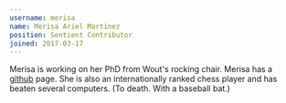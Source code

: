 ```yaml
---
username: merisa
name: Merisa Ariel Martinez
position: Sentient Contributor
joined: 2017-03-17
---
```

Merisa is working on her PhD from Wout's rocking chair. Merisa has a [github](https://github.com/MerisaMartinez) page. She is also an internationally ranked chess player and has beaten several computers. (To death. With a baseball bat.)
